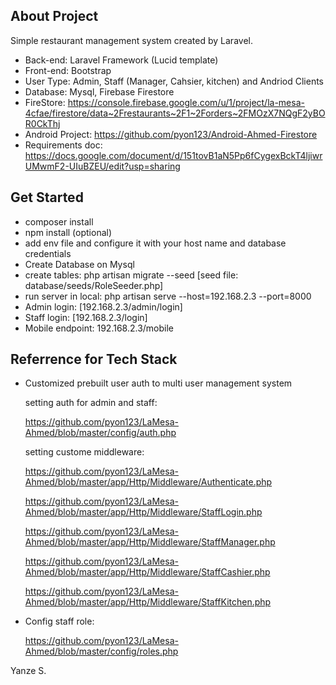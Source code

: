 
## About Project

Simple restaurant management system created by Laravel.

- Back-end: Laravel Framework (Lucid template)
- Front-end: Bootstrap
- User Type: Admin, Staff (Manager, Cahsier, kitchen) and Andriod Clients
- Database: Mysql, Firebase Firestore
- FireStore: https://console.firebase.google.com/u/1/project/la-mesa-4cfae/firestore/data~2Frestaurants~2F1~2Forders~2FMOzX7NQgF2yBOR0CkThj
- Android Project: https://github.com/pyon123/Android-Ahmed-Firestore
- Requirements doc: https://docs.google.com/document/d/151tovB1aN5Pp6fCygexBckT4ljiwrUMwmF2-UIuBZEU/edit?usp=sharing

## Get Started

- composer install
- npm install (optional)
- add env file and configure it with your host name and database credentials
- Create Database on Mysql
- create tables: php artisan migrate --seed
    [seed file: database/seeds/RoleSeeder.php]
- run server in local: php artisan serve --host=192.168.2.3 --port=8000
- Admin login: [192.168.2.3/admin/login]
- Staff login: [192.168.2.3/login]
- Mobile endpoint: 192.168.2.3/mobile

## Referrence for Tech Stack

- Customized prebuilt user auth to multi user management system

    setting auth for admin and staff: 
    
    https://github.com/pyon123/LaMesa-Ahmed/blob/master/config/auth.php
    
    setting custome middleware: 
    
    https://github.com/pyon123/LaMesa-Ahmed/blob/master/app/Http/Middleware/Authenticate.php
    
    https://github.com/pyon123/LaMesa-Ahmed/blob/master/app/Http/Middleware/StaffLogin.php
    
    https://github.com/pyon123/LaMesa-Ahmed/blob/master/app/Http/Middleware/StaffManager.php
    
    https://github.com/pyon123/LaMesa-Ahmed/blob/master/app/Http/Middleware/StaffCashier.php
    
    https://github.com/pyon123/LaMesa-Ahmed/blob/master/app/Http/Middleware/StaffKitchen.php
    
 - Config staff role:
 
    https://github.com/pyon123/LaMesa-Ahmed/blob/master/config/roles.php


Yanze S.


